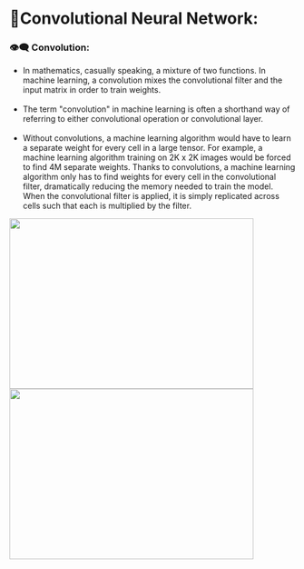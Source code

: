 # 💫Convolutional Neural Network:

### 👁️‍🗨️ Convolution:
- In mathematics, casually speaking, a mixture of two functions. In machine learning, a convolution mixes the convolutional filter and the input matrix in order to train weights.<br><br>
- The term "convolution" in machine learning is often a shorthand way of referring to either convolutional operation or convolutional layer.<br><br>
- Without convolutions, a machine learning algorithm would have to learn a separate weight for every cell in a large tensor. For example, a machine learning algorithm training on 2K x 2K images would be forced to find 4M separate weights. Thanks to convolutions, a machine learning algorithm only has to find weights for every cell in the convolutional filter, dramatically reducing the memory needed to train the model. When the convolutional filter is applied, it is simply replicated across cells such that each is multiplied by the filter.<br>
<p align="left">
  <kbd> 
    <img width="430" height="300" src="https://media3.giphy.com/media/i4NjAwytgIRDW/200.gif"> 
    <img width="430" height="300" src="https://i.pinimg.com/originals/95/b5/2d/95b52d82200da8ba0ed4615273da474e.gif"> 
</kbd> 
</p><br>
